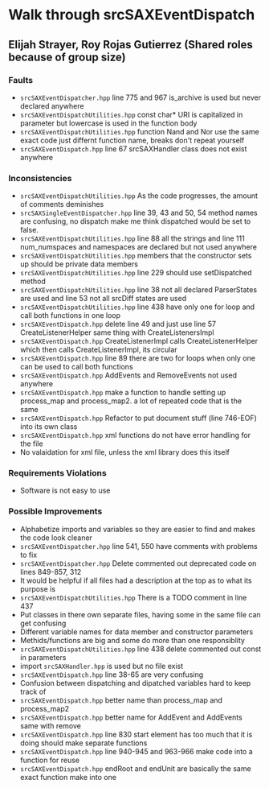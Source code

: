 # Walk through srcSAXEventDispatch
## Elijah Strayer, Roy Rojas Gutierrez (Shared roles because of group size)

### Faults
- ```srcSAXEventDispatcher.hpp``` line 775 and 967 is_archive is used but never declared anywhere
- ```srcSAXEventDispatchUtilities.hpp``` const char* URI is capitalized in parameter but lowercase is 
used in the function body
- ```srcSAXEventDispatchUtilities.hpp``` function Nand and Nor use the same exact code just differnt
function name, breaks don't repeat yourself
- ```srcSAXEventDispatch.hpp``` line 67 srcSAXHandler class does not exist anywhere

### Inconsistencies
- ```srcSAXEventDispatchUtilities.hpp``` As the code progresses, the amount of comments deminishes
- ```srcSAXSingleEventDispatcher.hpp``` line 39, 43 and 50, 54 method names are confusing, no dispatch 
 make me think dispatched would be set to false. 
- ```srcSAXEventDispatchUtilities.hpp``` line 88 all the strings and line 111 num_numspaces and namespaces
 are declared but not used anywhere
- ```srcSAXEventDispatchUtilities.hpp``` members that the constructor sets up should be private data members
- ```srcSAXEventDispatchUtilities.hpp``` line 229 should use setDispatched method
- ```srcSAXEventDispatchUtilities.hpp``` line 38 not all declared ParserStates are used and line 53 
not all srcDiff states are used
- ```srcSAXEventDispatchUtilities.hpp``` line 438 have only one for loop and call both functions in one loop
- ```srcSAXEventDispatch.hpp``` delete line 49 and just use line 57 CreateListenerHelper same thing with
CreateListenersImpl
- ```srcSAXEventDispatch.hpp``` CreateListenerImpl calls CreateListenerHelper which then calls CreateListenerImpl, its circular
- ```srcSAXEventDispatch.hpp``` line 89 there are two for loops when only one can be used to call both functions
- ```srcSAXEventDispatch.hpp``` AddEvents and RemoveEvents not used anywhere
- ```srcSAXEventDispatch.hpp``` make a function to handle setting up process_map and process_map2. a lot of repeated code
that is the same
- ```srcSAXEventDispatch.hpp``` Refactor to put document stuff (line 746-EOF) into its own class
- ```srcSAXEventDispatch.hpp``` xml functions do not have error handling for the file
- No valaidation for xml file, unless the xml library does this itself
 
### Requirements Violations
- Software is not easy to use

### Possible Improvements
- Alphabetize imports and variables so they are easier to find and makes the code look cleaner
- ```srcSAXEventDispatcher.hpp``` line 541, 550 have comments with problems to fix
- ```srcSAXEventDispatcher.hpp``` Delete commented out deprecated code on lines 849-857, 312
- It would be helpful if all files had a description at the top as to what its purpose is
- ```srcSAXEventDispatchUtilities.hpp``` There is a TODO comment in line 437
- Put classes in there own separate files, having some in the same file can get confusing
- Different variable names for data member and constructor parameters
- Methids/functions are big and some do more than one responsiblity
- ```srcSAXEventDispatchUtilities.hpp``` line 438 delete commented out const in parameters
- import ```srcSAXHandler.hpp``` is used but no file exist
- ```srcSAXEventDispatch.hpp``` line 38-65 are very confusing
- Confusion between dispatching and dipatched variables hard to keep track of
- ```srcSAXEventDispatch.hpp``` better name than process_map and process_map2
- ```srcSAXEventDispatch.hpp``` better name for AddEvent and AddEvents same with remove
- ```srcSAXEventDispatch.hpp``` line 830 start element has too much that it is doing should make separate functions
- ```srcSAXEventDispatch.hpp``` line 940-945 and 963-966 make code into a function for reuse
- ```srcSAXEventDispatch.hpp``` endRoot and endUnit are basically the same exact function make into one

